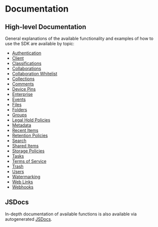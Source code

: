 # Documentation

## High-level Documentation

General explanations of the available functionality and examples of how to use
the SDK are available by topic:

* [Authentication](authentication.md)
* [Client](client.md)
* [Classifications](classifications.md)
* [Collaborations](collaborations.md)
* [Collaboration Whitelist](collaboration-whitelist.md)
* [Collections](collections.md)
* [Comments](comments.md)
* [Device Pins](device-pins.md)
* [Enterprise](enterprise.md)
* [Events](events.md)
* [Files](files.md)
* [Folders](folders.md)
* [Groups](groups.md)
* [Legal Hold Policies](legal-hold-policies.md)
* [Metadata](metadata.md)
* [Recent Items](recent-items.md)
* [Retention Policies](retention-policies.md)
* [Search](search.md)
* [Shared Items](shared-items.md)
* [Storage Policies](storage-policies.md)
* [Tasks](tasks.md)
* [Terms of Service](terms-of-service.md)
* [Trash](trash.md)
* [Users](users.md)
* [Watermarking](watermarking.md)
* [Web Links](web-links.md)
* [Webhooks](webhooks.md)

## JSDocs

In-depth documentation of available functions is also available via autogenerated
[JSDocs](https://rawgit.com/box/box-node-sdk/main/docs/jsdoc/index.html).
